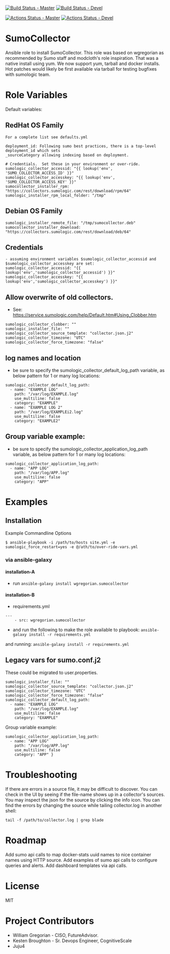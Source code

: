 [![Build Status - Master](https://travis-ci.com/juju4/ansible-sumocollector.svg?branch=master)](https://travis-ci.com/juju4/ansible-sumocollector)
[![Build Status - Devel](https://travis-ci.com/juju4/ansible-sumocollector.svg?branch=devel)](https://travis-ci.com/juju4/ansible-sumocollector/branches)

[![Actions Status - Master](https://github.com/juju4/ansible-sumocollector/workflows/AnsibleCI/badge.svg)](https://github.com/juju4/ansible-sumocollector/actions?query=branch%3Amaster)
[![Actions Status - Devel](https://github.com/juju4/ansible-sumocollector/workflows/AnsibleCI/badge.svg?branch=devel)](https://github.com/juju4/ansible-sumocollector/actions?query=branch%3Adevel)

# SumoCollector

Ansible role to install SumoCollector. This role was based on wgregorian as recommended by Sumo staff and modcloth's role inspiration.  That was a native install using yum.
We now support yum, tarball and docker installs.  Hot patches would likely be first available via tarball for testing bugfixes with sumologic team.

# Role Variables

Default variables:

## RedHat OS Family
```
For a complete list see defaults.yml

deployment_id: Following sumo best practices, there is a top-level deployment_id which sets
_sourceCategory allowing indexing based on deployment.

# Credentials.  Set these in your environment or over-ride.
sumologic_collector_accessid: "{{ lookup('env', 'SUMO_COLLECTOR_ACCESS_ID' }}"
sumologic_collector_accesskey: "{{ lookup('env', 'SUMO_COLLECTOR_ACCESS_KEY' }}"
sumocollector_installer_rpm: "https://collectors.sumologic.com/rest/download/rpm/64"
sumologic_installer_rpm_local_folder: "/tmp"
```

## Debian OS Family
```
sumologic_installer_remote_file: "/tmp/sumocollector.deb"
sumocollector_installer_download: "https://collectors.sumologic.com/rest/download/deb/64"
```

## Credentials
```
- assuming environment variables $sumologic_collector_accessid and $sumologic_collector_accesskey are set:
sumologic_collector_accessid: "{{ lookup('env','sumologic_collector_accessid') }}"
sumologic_collector_accesskey: "{{ lookup('env','sumologic_collector_accesskey') }}"
```

## Allow overwrite of old collectors.
- See: https://service.sumologic.com/help/Default.htm#Using_Clobber.htm
```
sumologic_collector_clobber: ""
sumologic_installer_file: ""
sumologic_collector_source_template: "collector.json.j2"
sumologic_collector_timezone: "UTC"
sumologic_collector_force_timezone: "false"
```

## log names and location
- be sure to specify the sumologic_collector_default_log_path variable, as below pattern for 1 or many log locations:
```
sumologic_collector_default_log_path:
  - name: "EXAMPLE LOG"
    path: "/var/log/EXAMPLE.log"
    use_multiline: false
    category: "EXAMPLE"
  - name: "EXAMPLE LOG 2"
    path: "/var/log/EXAMPLEi2.log"
    use_multiline: false
    category: "EXAMPLE2"
```

## Group variable example:
- be sure to specify the sumologic_collector_application_log_path variable, as below pattern for 1 or many log locations:
```
sumologic_collector_application_log_path:
  - name: "APP LOG"
    path: "/var/log/APP.log"
    use_multiline: false
    category: "APP"
```

# Examples

## Installation

Example Commandline Options
```
$ ansible-playbook -i /path/to/hosts site.yml -e sumologic_force_restart=yes -e @/ath/to/over-ride-vars.yml
```

### via ansible-galaxy
#### installation-A
- run `ansible-galaxy install wgregorian.sumocollector`

#### installation-B
- requirements.yml

```
---
    - src: wgregorian.sumocollector
```
- and run the following to make the role available to playbook:
`ansible-galaxy install -r requirements.yml`

and running:
`ansible-galaxy install -r requirements.yml`

## Legacy vars for sumo.conf.j2
These could be migrated to user.properties.

```
sumologic_installer_file: ""
sumologic_collector_source_template: "collector.json.j2"
sumologic_collector_timezone: "UTC"
sumologic_collector_force_timezone: "false"
sumologic_collector_default_log_path:
  - name: "EXAMPLE LOG"
    path: "/var/log/EXAMPLE.log"
    use_multiline: false
    category: "EXAMPLE"
```

Group variable example:

```
sumologic_collector_application_log_path:
  - name: "APP LOG"
    path: "/var/log/APP.log"
    use_multiline: false
    category: "APP" }
```

# Troubleshooting

If there are errors in a source file, it may be difficult to discover.
You can check in the UI by seeing if the file-name shows up in a collector's sources.  You may inspect the json for the source by clicking the info icon.
You can find the errors by changing the source while tailing collector.log
in another shell:

`tail -f /path/to/collector.log | grep blade`

# Roadmap

Add sumo api calls to map docker-stats uuid names to nice container names using HTTP source.
Add examples of sumo api calls to configure queries and alerts.
Add dashboard templates via api calls.

# License
MIT

# Project Contributors

* William Gregorian - CISO, FutureAdvisor.
* Kesten Broughton - Sr. Devops Engineer, CognitiveScale
* Juju4
